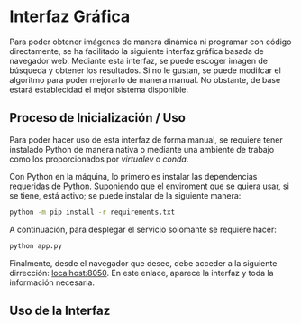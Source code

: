 # Interfaz Gráfica
Para poder obtener imágenes de manera dinámica ni programar con código directamente, se ha
facilitado la siguiente interfaz gráfica basada de navegador web. Mediante esta interfaz, se
puede escoger imagen de búsqueda y obtener los resultados. Si no le gustan, se puede modifcar
el algoritmo para poder mejorarlo de manera manual. No obstante, de base estará establecidad el mejor
sistema disponible.

## Proceso de Inicialización / Uso
Para poder hacer uso de esta interfaz de forma manual, se requiere tener instalado Python 
de manera nativa o mediante una ambiente de trabajo como los proporcionados por *virtualev* o *conda*.

Con Python en la máquina, lo primero es instalar las dependencias requeridas de Python. Suponiendo que
el enviroment que se quiera usar, si se tiene, está activo; se puede instalar de la siguiente manera:

```bash
python -m pip install -r requirements.txt
```

A continuación, para desplegar el servicio solomante se requiere hacer:
```bash
python app.py
```

Finalmente, desde el navegador que desee, debe acceder a la siguiente dirrección: [localhost:8050](localhost:8050).
En este enlace, aparece la interfaz y toda la información necesaria.

## Uso de la Interfaz

